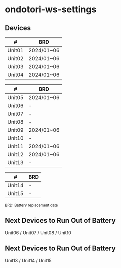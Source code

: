 # ondotori-ws-settings

## Devices

| # | BRD |
| --- | --- |
| Unit01 | 2024/01~06 |
| Unit02 | 2024/01~06 |
| Unit03 | 2024/01~06 |
| Unit04 | 2024/01~06 |

| # | BRD |
| --- | --- |
| Unit05 | 2024/01~06 |
| Unit06 | - |
| Unit07 | - |
| Unit08 | - |
| Unit09 | 2024/01~06 |
| Unit10 | - |
| Unit11 | 2024/01~06 |
| Unit12 | 2024/01~06 |
| Unit13 | - |

| # | BRD |
| --- | --- |
| Unit14 | - |
| Unit15 | - |

<small>BRD: Battery replacement date</small>

## Next Devices to Run Out of Battery

Unit06 / Unit07 / Unit08 / Unit10

## Next Devices to Run Out of Battery

Unit13 / Unit14 / Unit15
